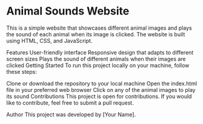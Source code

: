 # Animal Sounds Website

This is a simple website that showcases different animal images and plays the sound of each animal when its image is clicked. The website is built using HTML, CSS, and JavaScript.

Features
User-friendly interface
Responsive design that adapts to different screen sizes
Plays the sound of different animals when their images are clicked
Getting Started
To run this project locally on your machine, follow these steps:

Clone or download the repository to your local machine
Open the index.html file in your preferred web browser
Click on any of the animal images to play its sound
Contributions
This project is open for contributions. If you would like to contribute, feel free to submit a pull request.

Author
This project was developed by [Your Name].
